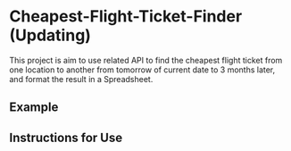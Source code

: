 # Cheapest-Flight-Ticket-Finder (Updating)

This project is aim to use related API to find the cheapest flight ticket from one location to another from tomorrow of current date to 3 months later, and format the result in a Spreadsheet.

## Example


## Instructions for Use 

